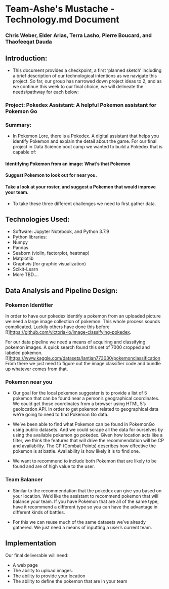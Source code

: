 # Team-Ashe's Mustache  - Technology.md Document
### Chris Weber, Elder Arias, Terra Lasho, Pierre Boucard, and Thaofeeqat Dauda
## Introduction: 
- This document provides a checkpoint, a first ‘planned sketch’ including a brief description of our technological intentions as we navigate this project.  So far, our group has narrowed down project ideas to 2, and as we continue this week to our final choice, we will delineate the needs/pathway for each below:
### Project:  Pokedex Assistant: A helpful Pokemon assistant for Pokemon Go

### Summary:
- In Pokemon Lore, there is a Pokedex.  A digital assistant that helps you identify Pokemon and explain the detail about the game.  For our final project in Data Science boot camp we wanted to build a Pokedex that is capable of:

#### Identifying Pokemon from an image: What’s that Pokemon
#### Suggest Pokemon to look out for near you.
#### Take a look at your roster, and suggest a Pokemon that would improve your team.

- To take these three different challenges we need to first gather data.

## Technologies Used:
-	Software: Jupyter Notebook, and Python 3.7.9
-	Python libraries:
- Numpy
- Pandas
- Seaborn (violin, factorplot, heatmap)
- Matplotlib
- Graphvis (for graphic visualization)
- Scikit-Learn
- More TBD....

## Data Analysis and Pipeline Design:
### Pokemon Identifier
In order to have our pokedex identify a pokemon from an uploaded picture we need a large image collection of pokemon.  This whole process sounds complicated. Luckily others have done this before [!]https://github.com/victoria-lo/image-classifying-pokedex.  

For our data pipeline we need a means of acquiring and classifying pokemon images.  A quick search found this set of 7000 cropped and labeled pokemon.[!]https://www.kaggle.com/datasets/lantian773030/pokemonclassification From there we just need to figure out the image classifier code and bundle up whatever comes from that.

### Pokemon near you
- Our goal for the local pokemon suggester is to provide a list of 5 pokemon that can be found near a person’s geographical coordinates.  We could get those coordinates from a browser using HTML 5’s geolocation API.  In order to get pokemon related to geographical data we’re going to need to find Pokemon Go data.

- We’ve been able to find what Pokemon can be found in PokemonGo using public datasets.  And we could scrape all the data for ourselves by using the available pokemon go pokedex.  Given how location acts like a filter, we think the features that will drive the recommendation will be CP and availability.  The CP (Combat Points) describes how effective the pokemon is at battle. Availability is how likely it is to find one. 

- We want to recommend to include both Pokemon that are likely to be found and are of high value to the user.
### Team Balancer
- Similar to the recommendation that the pokedex can give you based on your location.  We’d like the assistant to recommend pokemon that will balance your team.  If you have Pokemon that are all of the same type, have it recommend a different type so you can have the advantage in different kinds of battles.

- For this we can reuse much of the same datasets we’ve already gathered.  We just need a means of inputting a user’s current team.
## Implementation
Our final deliverable will need:

- A web page
- The ability to upload images.
- The ability to provide your location
- The ability to define the pokemon that are in your team

